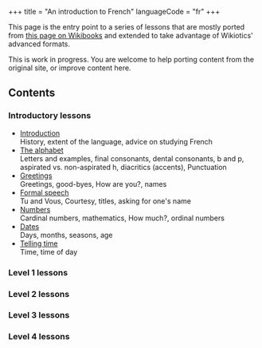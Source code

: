 +++
title = "An introduction to French"
languageCode = "fr"
+++

This page is the entry point to a series of lessons that are mostly
ported from [this page on
Wikibooks](https://en.wikibooks.org/wiki/French) and extended to take
advantage of Wikiotics' advanced formats.

This is work in progress. You are welcome to help porting content from
the original site, or improve content here.

## Contents

### Introductory lessons

  - [Introduction](/fr/An_introduction_to_French/Lessons/Introduction)  
    History, extent of the language, advice on studying French
  - [The alphabet](/fr/An_introduction_to_French/Lessons/The_alphabet)  
    Letters and examples, final consonants, dental consonants, b and p,
    aspirated vs. non-aspirated h, diacritics (accents), Punctuation
  - [Greetings](/fr/An_introduction_to_French/Lessons/Greetings)  
    Greetings, good-byes, How are you?, names
  - [Formal
    speech](/fr/An_introduction_to_French/Lessons/Formal_speech)  
    Tu and Vous, Courtesy, titles, asking for one's name
  - [Numbers](/fr/An_introduction_to_French/Lessons/Numbers)  
    Cardinal numbers, mathematics, How much?, ordinal numbers
  - [Dates](/fr/An_introduction_to_French/Lessons/Dates)  
    Days, months, seasons, age
  - [Telling time](/fr/An_introduction_to_French/Lessons/Telling_time)  
    Time, time of day

### Level 1 lessons

### Level 2 lessons

### Level 3 lessons

### Level 4 lessons
